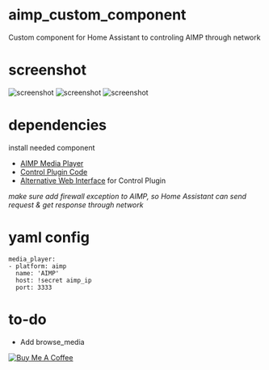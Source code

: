 # aimp_custom_component
Custom component for Home Assistant to controling AIMP through network

# screenshot
![screenshot](https://github.com/xilense/aimp_custom_component/raw/master/res/Screenshot01.png)
![screenshot](https://github.com/xilense/aimp_custom_component/raw/master/res/Screenshot02.png)
![screenshot](https://github.com/xilense/aimp_custom_component/raw/master/res/Screenshot03.png)

# dependencies

install needed component
* [AIMP Media Player](http://www.aimp.ru/)
* [Control Plugin Code](https://github.com/a0ivanov/aimp-control-plugin)
* [Alternative Web Interface](https://github.com/gilleswaeber/aimp-web) for Control Plugin

_make sure add firewall exception to AIMP, so Home Assistant can send request & get response through network_

# yaml config 
```
media_player:
- platform: aimp
  name: 'AIMP'
  host: !secret aimp_ip
  port: 3333
```

# to-do
* Add browse_media


<a href="https://www.buymeacoffee.com/xilense" target="_blank"><img src="https://www.buymeacoffee.com/assets/img/custom_images/white_img.png" alt="Buy Me A Coffee" style="height: auto !important;width: auto !important;" ></a>
